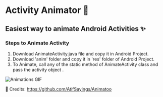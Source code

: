 # Activity Animator 💫 
## Easiest way to animate Android Activities ✨ 

### Steps to Animate Activity
1. Download AnimateActivity.java file and copy it in Android Project.
2. Download 'anim' folder and copy it in 'res' folder of Android Project.
3. To Animate, call any of the static method of AnimateActivity class and pass the activity object .

![Animations GIF](https://user-images.githubusercontent.com/83002941/179400992-53771fa3-498c-43c9-80ec-f42a6d960e40.gif)

📌 Credits: https://github.com/AtifSayings/Animatoo
